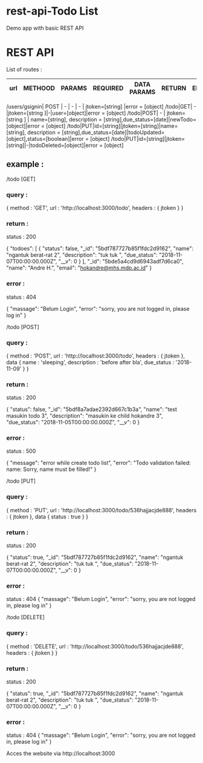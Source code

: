 # rest-api-Todo List 

Demo app with basic REST API

# REST API

List of routes : 

| url  |METHOOD|PARAMS|REQUIRED|DATA PARAMS|RETURN|ERROR|
|------|-------|------|--------|-----------|------|-----|
 
/users/gsignin| POST | - | - | - | jtoken=[string] |error = [object]
/todo|GET| - |jtoken=[string ]|-|user=[object]|error = [object]
/todo|POST| - | jtoken=[string ] | name=[string], description = [string],due_status=[date]|newTodo=[object]|error = [object]
/todo|PUT|id=[string]|jtoken=[string]|name=[string], description = [string],due_status=[date]|todoUpdated=[object],status=[boolean]|error = [object]
/todo|PUT|id=[string]|jtoken=[string]|-|todoDeleted=[object]|error = [object]




## example :
/todo [GET]
### query :
{
 method : 'GET',
 url : 'http://localhost:3000/todo',
 headers : {
    jtoken 
 }
}
### return :
status : 200

{
    "todoes": [
        {
            "status": false,
            "_id": "5bdf787727b85f1fdc2d9162",
            "name": "ngantuk berat-rat 2",
            "description": "tuk tuk ",
            "due_status": "2018-11-07T00:00:00.000Z",
            "__v": 0
        }
    ],
    "_id": "5bde5a4cd9d6943adf7d6ca0",
    "name": "Andre H.",
    "email": "hokandre@mhs.mdp.ac.id"
}

### error :
status : 404

{
    "massage": "Belum Login",
    "error": "sorry, you are not logged in, please log in"
}


/todo [POST]
### query :
{
 method : 'POST',
 url : 'http://localhost:3000/todo',
 headers : {
    jtoken 
 },
 data {
     name : 'sleeping',
     description : 'before after bla',
     due_status : '2018-11-09'
 }
}
### return :
status : 200

{
    "status": false,
    "_id": "5bdf8a7adae2392d667c1b3a",
    "name": "test masukin  todo 3",
    "description": "masukin ke child hokandre 3",
    "due_status": "2018-11-05T00:00:00.000Z",
    "__v": 0
}

### error :
status : 500

{
    "message": "error while create todo list",
    "error": "Todo validation failed: name: Sorry, name must be filled!"
}


/todo [PUT]
### query :
{
 method : 'PUT',
 url : 'http://localhost:3000/todo/536hajjacjde888',
 headers : {
    jtoken 
 },
 data {
     status : true
 }
}
### return :
status : 200

{
    "status": true,
    "_id": "5bdf787727b85f1fdc2d9162",
    "name": "ngantuk berat-rat 2",
    "description": "tuk tuk ",
    "due_status": "2018-11-07T00:00:00.000Z",
    "__v": 0
}

### error :
status : 404
{
    "massage": "Belum Login",
    "error": "sorry, you are not logged in, please log in"
}


/todo [DELETE]
### query :
{
 method : 'DELETE',
 url : 'http://localhost:3000/todo/536hajjacjde888',
 headers : {
    jtoken 
 }
}
### return :
status : 200

{
    "status": true,
    "_id": "5bdf787727b85f1fdc2d9162",
    "name": "ngantuk berat-rat 2",
    "description": "tuk tuk ",
    "due_status": "2018-11-07T00:00:00.000Z",
    "__v": 0
}

### error :
status : 404
{
    "massage": "Belum Login",
    "error": "sorry, you are not logged in, please log in"
}




Acces the website via http://localhost:3000 




